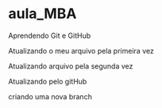 # aula\_MBA

Aprendendo Git e GitHub

Atualizando o meu arquivo pela primeira vez

Atualizando arquivo pela segunda vez

Atualizando pelo gitHub

criando uma nova branch
